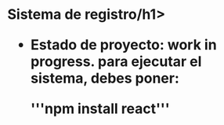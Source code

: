 <h1>Sistema de registro/h1>

- Estado de proyecto: work in progress.
  para ejecutar el sistema, debes poner:

  '''npm install react'''
